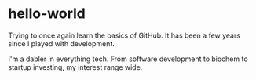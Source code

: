 # hello-world
Trying to once again learn the basics of GitHub. It has been a few years since I played with development.

I'm a dabler in everything tech. From software development to biochem to startup investing, my interest range wide. 

